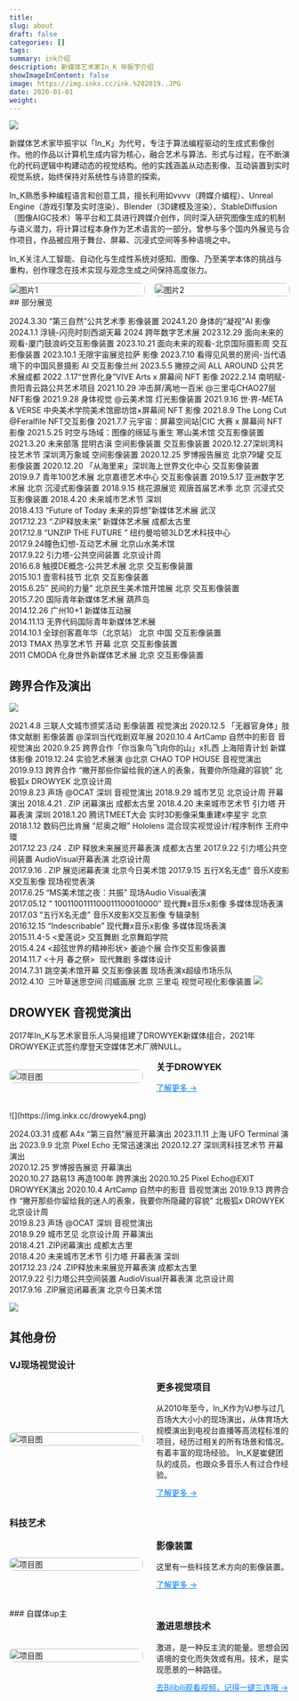 ```yaml
---
title:
slug: about
draft: false
categories: []
tags:
summary: ink介绍
description: 新媒体艺术家In_K 毕振宇介绍
showImageInContent: false
image: https://img.inkx.cc/ink.%202019..JPG
date: 2020-01-01
weight:
---
```



![](https://img.inkx.cc/ink.%202019..JPG)



新媒体艺术家毕振宇以「In_K」为代号，专注于算法编程驱动的生成式影像创作。他的作品以计算机生成内容为核心，融合艺术与算法、形式与过程，在不断演化的代码逻辑中构建动态的视觉结构。他的实践涵盖从动态影像、互动装置到实时视觉系统，始终保持对系统性与诗意的探索。

In_K熟悉多种编程语言和创意工具，擅长利用如vvvv（跨媒介编程）、Unreal Engine（游戏引擎及实时渲染）、Blender（3D建模及渲染）、StableDiffusion（图像AIGC技术）等平台和工具进行跨媒介创作，同时深入研究图像生成的机制与语义潜力，将计算过程本身作为艺术语言的一部分。曾参与多个国内外展览与合作项目，作品被应用于舞台、屏幕、沉浸式空间等多种语境之中。

In_K关注人工智能、自动化与生成性系统对感知、图像、乃至美学本体的挑战与重构，创作理念在技术实现与观念生成之间保持高度张力。



<div style="display: grid; grid-template-columns: 1fr 1fr; gap: 16px;">
  <img src="https://img.inkx.cc/20250619035059795.png" alt="图片1" style="width:100%; border-radius:8px;" />
  <img src="http://img.inkx.cc/ink-pfp.jpg" alt="图片2" style="width:100%; border-radius:8px;" />
</div>
## 部分展览


2024.3.30 “第三自然”公共艺术季 影像装置
2024.1.20 身体的“凝视”AI 影像
2024.1.1 浮镜-闪亮时刻西湖天幕 2024 跨年数字艺术展
2023.12.29 面向未来的观看-厦门鼓浪屿交互影像装置
2023.10.21 面向未来的观看-北京国际摄影周 交互影像装置
2023.10.1 无限宇宙展览拉萨  影像
2023.7.10 看得见风景的房间-当代语境下的中国风景摄影 AI 交互影像兰州
2023.5.5 撇捺之间 ALL AROUND 公共艺术展成都
2022 .1.17“世界化身”VIVE Arts x 屏幕间 NFT 影像
2022.2.14 南明赋-贵阳青云路公共艺术项目
2021.10.29 冲击屏/离地一百米 @三里屯CHAO27层 NFT影像
2021.9.28 身体视觉 @云美术馆 灯光影像装置
2021.9.16 世·界-META & VERSE 中央美术学院美术馆廊坊馆×屏幕间 NFT 影像
2021.8.9 The Long Cut @Feralfile NFT交互影像
2021.7.7 元宇宙：屏幕空间站|CIC 大赛 x 屏幕间 NFT影像
2021.5.25 时空与场域：图像的绵延与重生 寒山美术馆 交互影像装置
2021.3.20 未来部落 昆明古滇 空间影像装置 交互影像装置
2020.12.27深圳湾科技艺术节 深圳湾万象城 空间影像装置
2020.12.25 罗博报告展览  北京79罐 交互影像装置
2020.12.20 「从海里来」深圳海上世界文化中心 交互影像装置
2019.9.7 青年100艺术展 北京嘉德艺术中心  交互影像装置
2019.5.17 亚洲数字艺术展 北京  沉浸式影像装置
2018.9.15 桃花源展览 观唐首届艺术季 北京  沉浸式交互影像装置
2018.4.20 未来城市艺术节 深圳  
2018.4.13 “Future of Today 未来的异想”新媒体艺术展 武汉  
2017.12.23 “.ZIP释放未来” 新媒体艺术展 成都太古里  
2017.12.8 “UNZIP THE FUTURE ” 纽约曼哈顿3LD艺术科技中心  
2017.9.24瞳色幻想-互动艺术展 北京山水美术馆  
2017.9.22 引力塔-公共空间装置 北京设计周  
2016.6.8 触摸DE概念-公共艺术展 北京 交互影像装置  
2015.10.1 壹零科技节 北京 交互影像装置   
2015.6.25″ 民间的力量” 北京民生美术馆开馆展 北京 交互影像装置   
2015.7.20 国际青年新媒体艺术展 葫芦岛   
2014.12.26 广州10+1 新媒体互动展   
2014.11.13 无界代码国际青年新媒体艺术展   
2014.10.1 全球创客嘉年华（北京站） 北京 中国 交互影像装置   
2013 TMAX 热享艺术节 开幕 北京 交互影像装置   
2011 CMODA 化身世外新媒体艺术展 北京 交互影像装置  


## 跨界合作及演出

![](https://img.inkx.cc/in_k.JPG)


2021.4.8 三联人文城市颁奖活动 影像装置 视觉演出
2020.12.5 「无器官身体」肢体文献剧 影像装置 @深圳当代戏剧双年展
2020.10.4 ArtCamp 自然中的影音 音视觉演出
2020.9.25 跨界合作「你当象鸟飞向你的山」x扎西 上海陪青计划 新媒体影像
2019.12.24 实验艺术展演 @北京 CHAO TOP HOUSE 音视觉演出
2019.9.13 跨界合作 “撇开那些你留给我的迷人的表象，我要你所隐藏的容貌” 北极狐x DROWYEK 北京设计周  
2019.8.23 声场 @OCAT 深圳 音视觉演出
2018.9.29 城市艺见 北京设计周 开幕演出
2018.4.21 . ZIP 闭幕演出 成都太古里
2018.4.20 未来城市艺术节 引力塔 开幕表演 深圳
2018.1.20 腾讯TMEET大会 实时3D影像采集重建x李星宇 北京  
2018.1.12 数码巴比肯展 “尼奥之眼” Hololens 混合现实视觉设计/程序制作 王府中環  
2017.12.23 /24 . ZIP 释放未来展览开幕表演 成都太古里
2017.9.22 引力塔公共空间装置 AudioVisual开幕表演 北京设计周  
2017.9.16 . ZIP 展览闭幕表演 北京今日美术馆
2017.9.15 五行X名无虚” 音乐X皮影X交互影像 现场视觉表演  
2017.6.25 “MS美术馆之夜：共振” 现场Audio Visual表演  
2017.05.12 ” 1001100111100011100010000″ 现代舞x音乐x影像 多媒体现场表演  
2017.03 “五行X名无虚” 音乐X皮影X交互影像 专辑录制  
2016.12.15 “Indescribable” 现代舞x音乐x影像 多媒体现场表演  
2015.11.4-5 <爱莲说> 交互舞剧 北京舞蹈学院   
2015.4.24 <超弦世界的精神形状> 姜迪个展 合作交互影像装置  
2014.11.7 <十月 春之祭>  现代舞剧 多媒体设计  
2014.7.31 跳空美术馆开幕 交互影像装置 现场表演x超级市场乐队  
2012.4.10  三叶草迷思空间 闫威画展 北京 三里屯 视觉可视化影像装置
![](https://img.inkx.cc/chengdu-genwangwuya-dance.jpg)
## DROWYEK 音视觉演出
2017年In_K与艺术家音乐人冯昊组建了DROWYEK新媒体组合，2021年DROWYEK正式签约摩登天空媒体艺术厂牌NULL。
<div style="display: flex; gap: 24px; align-items: center; margin-bottom: 32px;">
  <div style="flex: 1;">
    <img src="https://img.inkx.cc/drowyek-00.jpg" alt="项目图" style="width:100%; border-radius:8px;" />
  </div>
  <div style="flex: 1;">
    <h3 style="margin-top: 0;">关于DROWYEK</h3>
    <p style="margin: 0 0 12px;"></p>
    <a href="/visualshow" style="color: #007BFF; text-decoration: underline;">了解更多 →</a>
  </div>
</div>
![](https://img.inkx.cc/drowyek4.png)

2024.03.31 成都 A4x “第三自然”展览开幕演出
2023.11.11 上海 UFO Terminal 演出 
2023.9.9 北京 Pixel Echo 无常迅速演出
2020.12.27 深圳湾科技艺术节 开幕演出  
2020.12.25 罗博报告展览  开幕演出  
2020.10.27 路易13 再造100年 跨界演出
2020.10.25 Pixel Echo@EXIT DROWYEK演出
2020.10.4 ArtCamp 自然中的影音 音视觉演出
2019.9.13 跨界合作 “撇开那些你留给我的迷人的表象，我要你所隐藏的容貌” 北极狐x DROWYEK 北京设计周  
2019.8.23 声场 @OCAT 深圳 音视觉演出  
2018.9.29 城市艺见 北京设计周 开幕演出  
2018.4.21 .ZIP闭幕演出 成都太古里  
2018.4.20 未来城市艺术节 引力塔 开幕表演 深圳  
2017.12.23 /24 .ZIP释放未来展览开幕表演 成都太古里  
2017.9.22 引力塔公共空间装置 AudioVisual开幕表演 北京设计周  
2017.9.16 .ZIP展览闭幕表演 北京今日美术馆  

![](https://img.inkx.cc/liveshow-drowyek.jpg)



## 其他身份

### VJ现场视觉设计

<div style="display: flex; gap: 24px; align-items: center; margin-bottom: 32px;">
  <div style="flex: 1;">
    <img src="https://img.inkx.cc/20250706145352743.jpg" alt="项目图" style="width:100%; border-radius:8px;" />
  </div>
  <div style="flex: 1;">
    <h3 style="margin-top: 0;">更多视觉项目</h3>
    <p style="margin: 0 0 12px;">从2010年至今，In_K作为VJ参与过几百场大大小小的现场演出，从体育场大规模演出到电视台直播等高流程标准的项目，经历过相关的所有场景和情况。有着丰富的现场经验。
	 In_K是崔健团队的成员。也跟众多音乐人有过合作经验。
    </p>
    <a href="/visualshow/about" style="color: #007BFF; text-decoration: underline;">了解更多 →</a>
  </div>
</div>


### 科技艺术

<div style="display: flex; gap: 24px; align-items: center; margin-bottom: 32px;">
  <div style="flex: 1;">
    <img src="https://img.inkx.cc/20250706134639572.jpg" alt="项目图" style="width:100%; border-radius:8px;" />
  </div>
  <div style="flex: 1;">
    <h3 style="margin-top: 0;">影像装置</h3>
    <p style="margin: 0 0 12px;">这里有一些科技艺术方向的影像装置。
    </p>
    <a href="/project/about" style="color: #007BFF; text-decoration: underline;">了解更多 →</a>
  </div>
</div>
### 自媒体up主

<div style="display: flex; gap: 24px; align-items: center; margin-bottom: 32px;">
  <div style="flex: 1;">
    <img src="https://img.inkx.cc/20250706140205855.png" alt="项目图" style="width:100%; border-radius:8px;" />
  </div>
  <div style="flex: 1;">
    <h3 style="margin-top: 0;">激进思想技术</h3>
    <p style="margin: 0 0 12px;">激进，是一种反主流的能量。思想会因语境的变化而失效或有用。技术，是实现愿景的一种路径。
    </p>
    <a href="https://space.bilibili.com/10830102" style="color: #007BFF; text-decoration: underline;">去Bilibili观看视频，记得一键三连哦 →</a>
  </div>
</div>